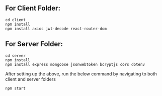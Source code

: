 ## For Client Folder:

```
cd client
npm install
npm install axios jwt-decode react-router-dom
```

## For Server Folder:

```
cd server
npm install
npm install express mongoose jsonwebtoken bcryptjs cors dotenv
```

After setting up the above, run the below command by navigating to both client and server folders

```
npm start
```

